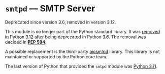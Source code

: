 `smtpd` — SMTP Server
=====================

Deprecated since version 3.6, removed in version 3.12.

This module is no longer part of the Python standard library.
It was [removed in Python 3.12](../whatsnew/3.12.html#whatsnew312-removed) after
being deprecated in Python 3.6. The removal was decided in [**PEP 594**](https://peps.python.org/pep-0594/).

A possible replacement is the third-party [aiosmtpd](https://pypi.org/project/aiosmtpd/) library. This
library is not maintained or supported by the Python core team.

The last version of Python that provided the `smtpd` module was
[Python 3.11](https://docs.python.org/3.11/library/smtpd.html).